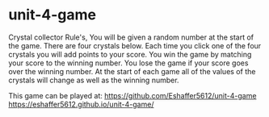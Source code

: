 # unit-4-game
Crystal collector
Rule's,
You will be given a random number at the start of the game.
There are four crystals below. Each time you click one of the four crystals you will add points to your score. You win the game by matching your score to the winning number. You lose the game if your score goes over the winning number.
At the start of each game all of the values of the crystals will change as well as the winning number.

This game can be played at: 
https://github.com/Eshaffer5612/unit-4-game 
https://eshaffer5612.github.io/unit-4-game/